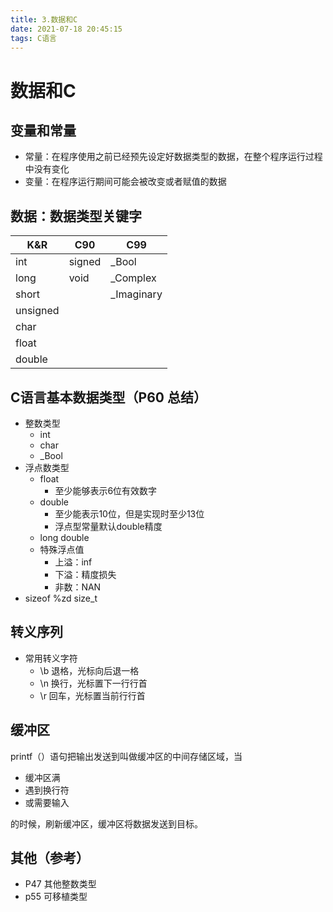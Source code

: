 ```yaml
---
title: 3.数据和C
date: 2021-07-18 20:45:15
tags: C语言
---
```


# 数据和C

## 变量和常量

- 常量：在程序使用之前已经预先设定好数据类型的数据，在整个程序运行过程中没有变化
- 变量：在程序运行期间可能会被改变或者赋值的数据

## 数据：数据类型关键字

| K&R      | C90    | C99        |
| -------- | ------ | ---------- |
| int      | signed | _Bool      |
| long     | void   | _Complex   |
| short    |        | _Imaginary |
| unsigned |        |            |
| char     |        |            |
| float    |        |            |
| double   |        |            |

## C语言基本数据类型（P60 总结）

- 整数类型
  - int
  - char
  - _Bool
- 浮点数类型
  - float
    - 至少能够表示6位有效数字
  - double
    - 至少能表示10位，但是实现时至少13位
    - 浮点型常量默认double精度
  - long double
  - 特殊浮点值
    - 上溢：inf
    - 下溢：精度损失
    - 非数：NAN
- sizeof %zd size_t

## 转义序列

- 常用转义字符
  - \b	退格，光标向后退一格
  - \n     换行，光标置下一行行首
  - \r      回车，光标置当前行行首

## 缓冲区

printf（）语句把输出发送到叫做缓冲区的中间存储区域，当

- 缓冲区满
- 遇到换行符
- 或需要输入

的时候，刷新缓冲区，缓冲区将数据发送到目标。

## 其他（参考）

- P47 其他整数类型
- p55 可移植类型